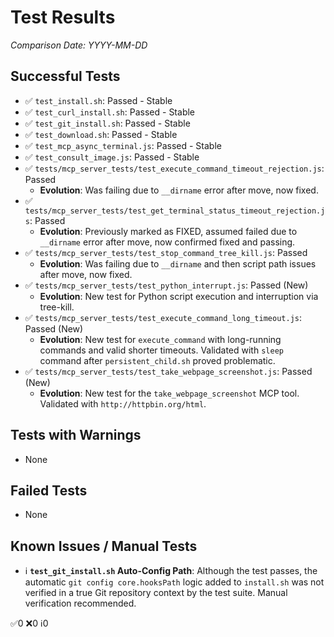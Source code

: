 # Test Results

*Comparison Date: YYYY-MM-DD*

## Successful Tests
- ✅ `test_install.sh`: Passed - Stable
- ✅ `test_curl_install.sh`: Passed - Stable
- ✅ `test_git_install.sh`: Passed - Stable
- ✅ `test_download.sh`: Passed - Stable
- ✅ `test_mcp_async_terminal.js`: Passed - Stable
- ✅ `test_consult_image.js`: Passed - Stable
- ✅ `tests/mcp_server_tests/test_execute_command_timeout_rejection.js`: Passed
  - **Evolution**: Was failing due to `__dirname` error after move, now fixed.
- ✅ `tests/mcp_server_tests/test_get_terminal_status_timeout_rejection.js`: Passed
  - **Evolution**: Previously marked as FIXED, assumed failed due to `__dirname` error after move, now confirmed fixed and passing.
- ✅ `tests/mcp_server_tests/test_stop_command_tree_kill.js`: Passed
  - **Evolution**: Was failing due to `__dirname` and then script path issues after move, now fixed.
- ✅ `tests/mcp_server_tests/test_python_interrupt.js`: Passed (New)
  - **Evolution**: New test for Python script execution and interruption via tree-kill.
- ✅ `tests/mcp_server_tests/test_execute_command_long_timeout.js`: Passed (New)
  - **Evolution**: New test for `execute_command` with long-running commands and valid shorter timeouts. Validated with `sleep` command after `persistent_child.sh` proved problematic.
- ✅ `tests/mcp_server_tests/test_take_webpage_screenshot.js`: Passed (New)
  - **Evolution**: New test for the `take_webpage_screenshot` MCP tool. Validated with `http://httpbin.org/html`.

## Tests with Warnings
- None

## Failed Tests
- None

## Known Issues / Manual Tests
- ℹ️ **`test_git_install.sh` Auto-Config Path**: Although the test passes, the automatic `git config core.hooksPath` logic added to `install.sh` was not verified in a true Git repository context by the test suite. Manual verification recommended.

✅0 ❌0 ℹ️0


